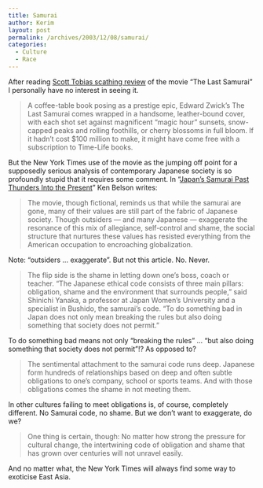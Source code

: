 ```yaml
---
title: Samurai
author: Kerim
layout: post
permalink: /archives/2003/12/08/samurai/
categories:
  - Culture
  - Race
---
```

After reading <a href="http://theonionavclub.com/3947/cinema.html" onclick="_gaq.push(['_trackEvent', 'outbound-article', 'http://theonionavclub.com/3947/cinema.html', 'Scott Tobias scathing review']);" >Scott Tobias scathing review</a> of the movie &#8220;The Last Samurai&#8221; I personally have no interest in seeing it.


>   A coffee-table book posing as a prestige epic, Edward Zwick&#8217;s The Last Samurai comes wrapped in a handsome, leather-bound cover, with each shot set against magnificent &#8220;magic hour&#8221; sunsets, snow-capped peaks and rolling foothills, or cherry blossoms in full bloom. If it hadn&#8217;t cost $100 million to make, it might have come free with a subscription to Time-Life books.


But the New York Times use of the movie as the jumping off point for a supposedly serious analysis of contemporary Japanese society is so profoundly stupid that it requires some comment. In &#8220;<a href="http://nytimes.com/2003/12/07/weekinreview/07BELS.html" onclick="_gaq.push(['_trackEvent', 'outbound-article', 'http://nytimes.com/2003/12/07/weekinreview/07BELS.html', 'Japan&#8217;s Samurai Past Thunders Into the Present']);" >Japan&#8217;s Samurai Past Thunders Into the Present</a>&#8221; Ken Belson writes:


>   The movie, though fictional, reminds us that while the samurai are gone, many of their values are still part of the fabric of Japanese society. Though outsiders &#8212; and many Japanese &#8212; exaggerate the resonance of this mix of allegiance, self-control and shame, the social structure that nurtures these values has resisted everything from the American occupation to encroaching globalization.


Note: &#8220;outsiders &#8230; exaggerate&#8221;. But not this article. No. Never.


>   The flip side is the shame in letting down one&#8217;s boss, coach or teacher. &#8220;The Japanese ethical code consists of three main pillars: obligation, shame and the environment that surrounds people,&#8221; said Shinichi Yanaka, a professor at Japan Women&#8217;s University and a specialist in Bushido, the samurai&#8217;s code. &#8220;To do something bad in Japan does not only mean breaking the rules but also doing something that society does not permit.&#8221;


To do something bad means not only &#8220;breaking the rules&#8221; &#8230; &#8220;but also doing something that society does not permit&#8221;!? As opposed to?


>   The sentimental attachment to the samurai code runs deep. Japanese form hundreds of relationships based on deep and often subtle obligations to one&#8217;s company, school or sports teams. And with those obligations comes the shame in not meeting them.


In other cultures failing to meet obligations is, of course, completely different. No Samurai code, no shame. But we don&#8217;t want to exaggerate, do we?


>   One thing is certain, though: No matter how strong the pressure for cultural change, the intertwining code of obligation and shame that has grown over centuries will not unravel easily.


And no matter what, the New York Times will always find some way to exoticise East Asia.


